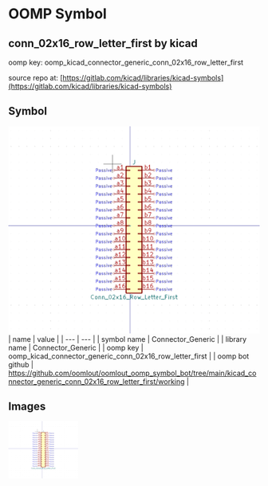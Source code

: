 # OOMP Symbol  
## conn_02x16_row_letter_first  by kicad  
  
oomp key: oomp_kicad_connector_generic_conn_02x16_row_letter_first  
  
source repo at: [https://gitlab.com/kicad/libraries/kicad-symbols](https://gitlab.com/kicad/libraries/kicad-symbols)  
## Symbol  
  
[![working.png](working_600.png)](working.png)  
| name | value | 
| --- | --- | 
| symbol name | Connector_Generic | 
| library name | Connector_Generic | 
| oomp key | oomp_kicad_connector_generic_conn_02x16_row_letter_first | 
| oomp bot github | https://github.com/oomlout/oomlout_oomp_symbol_bot/tree/main/kicad_connector_generic_conn_02x16_row_letter_first/working | 
## Images  
  
[![working.png](working_140.png)](working.png)  
